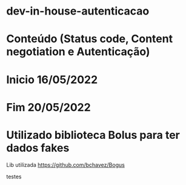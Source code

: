 # dev-in-house-autenticacao
# Conteúdo (Status code, Content negotiation e Autenticação)
# Inicio 16/05/2022
# Fim    20/05/2022


# Utilizado biblioteca Bolus para ter dados fakes
Lib utilizada https://github.com/bchavez/Bogus

testes
